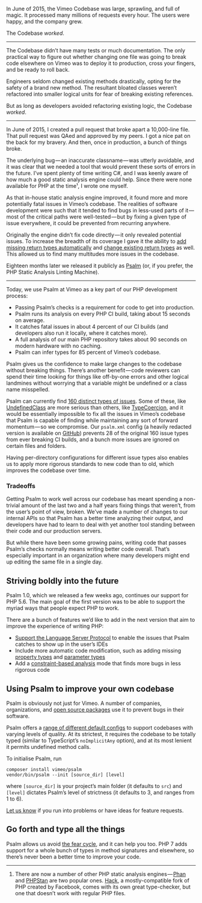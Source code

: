 <!--
	title: Fixing code that ain’t broken
	canonical: https://medium.com/@muglug/fixing-code-that-aint-broken-a99e05998c24
    date: 2018-03-16
    author: Matt Brown
    author_link: https://twitter.com/mattbrowndev
-->

In June of 2015, the Vimeo Codebase was large, sprawling, and full of magic. It processed many millions of requests every hour. The users were happy, and the company grew.

The Codebase _worked_.

* * *

The Codebase didn’t have many tests or much documentation. The only practical way to figure out whether changing one file was going to break code elsewhere on Vimeo was to deploy it to production, cross your fingers, and be ready to roll back.

Engineers seldom changed existing methods drastically, opting for the safety of a brand new method. The resultant bloated classes weren’t refactored into smaller logical units for fear of breaking existing references.

But as long as developers avoided refactoring existing logic, the Codebase _worked_.

* * *

In June of 2015, I created a pull request that broke apart a 10,000-line file. That pull request was QAed and approved by my peers. I got a nice pat on the back for my bravery. And then, once in production, a bunch of things broke.

The underlying bug — an inaccurate classname — was utterly avoidable, and it was clear that we needed a tool that would prevent these sorts of errors in the future. I’ve spent plenty of time writing C#, and I was keenly aware of how much a good static analysis engine could help. Since there were none available for PHP at the time¹, I wrote one myself.

As that in-house static analysis engine improved, it found more and more potentially fatal issues in Vimeo’s codebase. The realities of software development were such that it tended to find bugs in less-used parts of it — most of the critical paths were well-tested — but by fixing a given type of issue everywhere, it could be prevented from recurring anywhere.

Originally the engine didn’t fix code directly — it only revealed potential issues. To increase the breadth of its coverage I gave it the ability to [add missing return types automatically](https://github.com/vimeo/psalm/blob/master/docs/fixing_code.md#missingreturntype) and [change existing return types](https://github.com/vimeo/psalm/blob/master/docs/fixing_code.md#invalidreturntype) as well. This allowed us to find many multitudes more issues in the codebase.

Eighteen months later we released it publicly as [Psalm](https://github.com/vimeo/psalm) (or, if you prefer, the PHP Static Analysis Linting Machine).

* * *

Today, we use Psalm at Vimeo as a key part of our PHP development process:

*   Passing Psalm’s checks is a requirement for code to get into production.
*   Psalm runs its analysis on every PHP CI build, taking about 15 seconds on average.
*   It catches fatal issues in about 4 percent of our CI builds (and developers also run it locally, where it catches more).
*   A full analysis of our main PHP repository takes about 90 seconds on modern hardware with no caching.
*   Psalm can infer types for 85 percent of Vimeo’s codebase.

Psalm gives us the confidence to make large changes to the codebase without breaking things. There’s another benefit — code reviewers can spend their time looking for things like off-by-one errors and other logical landmines without worrying that a variable might be undefined or a class name misspelled.

Psalm can currently find [160 distinct types of issues](https://psalm.dev/docs/running_psalm/issues/). Some of these, like [UndefinedClass](https://psalm.dev/docs/running_psalm/issues/#undefinedclass) are more serious than others, like [TypeCoercion](https://psalm.dev/docs/running_psalm/issues/#typecoercion), and it would be essentially impossible to fix all the issues in Vimeo’s codebase that Psalm is capable of finding while maintaining any sort of forward momentum — so we compromise. Our `psalm.xml` config (a heavily redacted version is available on [GitHub](https://gist.github.com/muglug/6c6ac543a51d94c62967bd861783ed07)) prevents 28 of the original 160 issue types from ever breaking CI builds, and a bunch more issues are ignored on certain files and folders.

Having per-directory configurations for different issue types also enables us to apply more rigorous standards to new code than to old, which improves the codebase over time.

### Tradeoffs

Getting Psalm to work well across our codebase has meant spending a non-trivial amount of the last two and a half years fixing things that weren’t, from the user’s point of view, broken. We’ve made a number of changes to our internal APIs so that Psalm has a better time analyzing their output, and developers have had to learn to deal with yet another tool standing between their code and our production servers.

But while there have been some growing pains, writing code that passes Psalm’s checks normally means writing better code overall. That’s especially important in an organization where many developers might end up editing the same file in a single day.

## Striving boldly into the future

Psalm 1.0, which we released a few weeks ago, continues our support for PHP 5.6. The main goal of the first version was to be able to support the myriad ways that people expect PHP to work.

There are a bunch of features we’d like to add in the next version that aim to improve the experience of writing PHP:

*   [Support the Language Server Protocol](https://github.com/vimeo/psalm/issues/521) to enable the issues that Psalm catches to show up in the user’s IDEs
*   Include more automatic code modification, such as adding missing [property types](https://github.com/vimeo/psalm/issues/435) and [parameter types](https://github.com/vimeo/psalm/issues/204)
*   Add a [constraint-based analysis](https://github.com/vimeo/psalm/issues/207) mode that finds more bugs in less rigorous code

## Using Psalm to improve your own codebase

Psalm is obviously not just for Vimeo. A number of companies, organizations, and [open source packages](https://packagist.org/packages/vimeo/psalm/dependents) use it to prevent bugs in their software.

Psalm offers a [range of different default configs](https://github.com/vimeo/psalm/tree/master/assets/config_levels) to support codebases with varying levels of quality. At its strictest, it requires the codebase to be totally typed (similar to TypeScript’s `noImplicitAny` option), and at its most lenient it permits undefined method calls.

To initialise Psalm, run

```
composer install vimeo/psalm  
vendor/bin/psalm --init [source_dir] [level]
```

where `[source_dir]` is your project’s main folder (it defaults to `src`) and `[level]` dictates Psalm’s level of strictness (it defaults to 3, and ranges from 1 to 6).

[Let us know](https://github.com/vimeo/psalm/issues) if you run into problems or have ideas for feature requests.

## Go forth and type all the things

Psalm allows us avoid [the fear cycle](http://www.michaelnygard.com/blog/2015/07/the-fear-cycle/), and it can help you too. PHP 7 adds support for a whole bunch of types in method signatures and elsewhere, so there’s never been a better time to improve your code.

* * *

1.  There are now a number of other PHP static analysis engines — [Phan](https://github.com/phan/phan) and [PHPStan](https://github.com/phpstan/phpstan) are two popular ones. [Hack](https://hacklang.org), a mostly-compatible fork of PHP created by Facebook, comes with its own great type-checker, but one that doesn’t work with regular PHP files.

